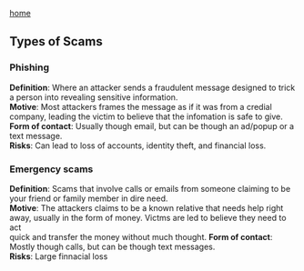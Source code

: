 [home](https://shilab66.github.io/O.S.O/index)<br>

## Types of Scams

### Phishing
**Definition**: Where an attacker sends a fraudulent message designed to trick a person into revealing sensitive information.<br>
**Motive**: Most attackers frames the message as if it was from a credial company, leading the victim to believe that the infomation is safe to give.<br>
**Form of contact**: Usually though email, but can be though an ad/popup or a text message.<br>
**Risks**: Can lead to loss of accounts, identity theft, and financial loss.<br>

### Emergency scams
**Definition**: Scams that involve calls or emails from someone claiming to be your friend or family member in dire need.<br>
**Motive**: The attackers claims to be a known relative that needs help right away, usually in the form of money. Victms are led to believe they need to act<br> quick and transfer the money without much thought.
**Form of contact**: Mostly though calls, but can be though text messages.<br>
**Risks**: Large finnacial loss<br>
